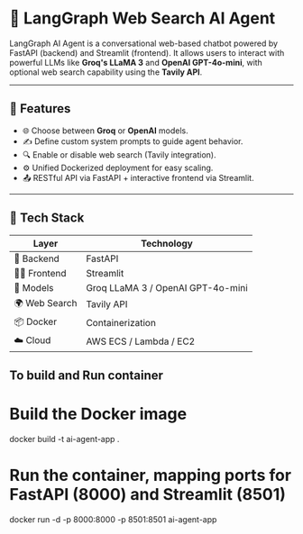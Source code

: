 # 🤖 LangGraph Web Search AI Agent

LangGraph AI Agent is a conversational web-based chatbot powered by FastAPI (backend) and Streamlit (frontend). It allows users to interact with powerful LLMs like **Groq's LLaMA 3** and **OpenAI GPT-4o-mini**, with optional web search capability using the **Tavily API**.

---

## 🧠 Features

- 🌐 Choose between **Groq** or **OpenAI** models.
- ✍️ Define custom system prompts to guide agent behavior.
- 🔍 Enable or disable web search (Tavily integration).
- ⚙️ Unified Dockerized deployment for easy scaling.
- 📤 RESTful API via FastAPI + interactive frontend via Streamlit.

---

## 🚀 Tech Stack

| Layer        | Technology     |
|--------------|----------------|
| 🧠 Backend    | FastAPI        |
| 🧑‍💻 Frontend  | Streamlit      |
| 🤖 Models     | Groq LLaMA 3 / OpenAI GPT-4o-mini |
| 🌍 Web Search | Tavily API     |
| 📦 Docker     | Containerization |
| ☁️ Cloud      | AWS ECS / Lambda / EC2 |


## To build and Run container
# Build the Docker image
docker build -t ai-agent-app .

# Run the container, mapping ports for FastAPI (8000) and Streamlit (8501)
docker run -d -p 8000:8000 -p 8501:8501 ai-agent-app
